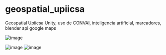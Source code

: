 # geospatial_upiicsa
Geospatial Upiicsa Unity, uso de CONVAI, inteligencia artificial, marcadores, blender api google maps

![image](https://github.com/user-attachments/assets/d185d634-18a9-4902-be2d-4d57e54ef92e)

![image](https://github.com/user-attachments/assets/e4d11a49-c9a6-45a3-ad73-2c8605de8b9f)
![image](https://github.com/user-attachments/assets/f74567f9-17e5-416a-8245-2d0c86b51d7f)

